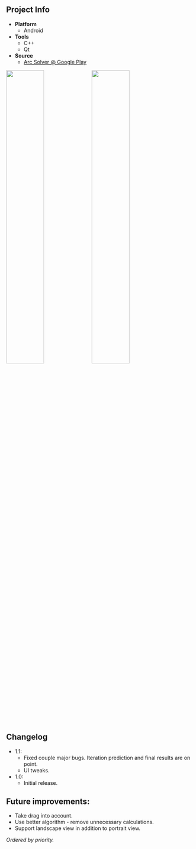 ## Project Info
* **Platform**
  * Android
* **Tools**
  * C++
  * Qt
* **Source**
  * [Arc Solver @ Google Play][ArcSolverGPlay]

<img width="45%" src="https://lh3.googleusercontent.com/_qIk_AJGFrKj9rTuiUqnKF27BQF1CIBUaL9h4bDDQf1QoFtaQL1MMyBpWaYjozAxYl8Q=h900-rw"> <img width="45%" src="https://lh3.googleusercontent.com/8UjWqjNqckc5LK2sjoin5b6qRzu6yN7R97Do8z74Sm3wfu2jqHkhqlU1H_yk4cNObYA=h900-rw">

## Changelog
* 1.1:
  * Fixed couple major bugs. Iteration prediction and final results are on point.
  * UI tweaks.
* 1.0:
  * Initial release.

## Future improvements:
* Take drag into account.
* Use better algorithm - remove unnecessary calculations.
* Support landscape view in addition to portrait view.

*Ordered by priority.*

[ArcSolverGPlay]: https://play.google.com/store/apps/details?id=cul.ace.tbscalculator&hl=en_GB
